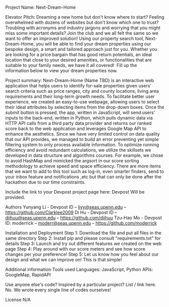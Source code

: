 Project Name: Next-Dream-Home

Elevator Pitch:
Dreaming a new home but don't know where to start? Feeling overwhelmed with dozens of websites but don't know which one to trust? Troubling with acronyms and industry jargons and worrying that you might miss some important details? Join the club and we all felt the same so we want to offer an improved solution! Using our property search tool, Next-Dream-Home, you will be able to find your dream properties using our bespoke design, a smart and tailored approach just for you. Whether you are looking for a price bargain that has good return potentials, an ideal location that close to your desired amenities, or functionalities that are suitable to your family needs, we have it all covered!  Fill up the information below to view your dream properties now.

Project summary:
Next-Dream-Home (Name TBD) is an interactive web application that helps users to identify for-sale properties given users' search criteria such as price ranges, city and county locations, living area requirements and their long-term growth needs. To facilitate better user experience, we created an easy-to-use webpage, allowing users to select their ideal attributes by selecting items from the drop-down boxes. Once the submit button is pressed, the app, written in JavaScript, will send users' inputs to the back-end, written in Python, which pulls dynamic data via HTTP API calls from a third party data provider and returns our ranked score back to the web application and leverages Google Map API to enhance the aesthetics. Since we have very limited control on data quality that our API provides, we managed to build an error preventing yet simple filtering system to only process available information. To optimize running efficiency and avoid redundant calculations, we utilize the skillsets we developed in data structure and algorithms courses. For example, we chose to avoid HashMap and mimicked the argsort in our score sorting methodology to achieve speed and space efficiency. There are more items that we want to add to this tool such as log-in, even smarter finders, send to your inbox feature and notifications ,etc but that can only be done after the hackathon due to our time constraints.

Include the link to your Devpost project page here: Devpost
Will be provided.

Authors
Yunyang Li - Devpost ID – liyy@seas.upenn.edu – https://github.com/Clarklee2009
Di Hu - Devpost ID – diihuu@seas.upenn.edu – https://github.com/diihuu
Tzu-Hao Mo - Devpost ID: moderrick – moderr@seas.upenn.edu – https://github.com/moderrick

Installation and Deployment
Step 1: Download the file and put all files in the same directory
Step 2: Install pip and please consult "requirements.txt" for details
Step 3: Launch and try out different features we created on the web page
Step 4: Play around with our score meters and see how score changes per your preference!
Step 5: Let us know how you feel about our design and what we can improve on! This is that simple!

Additional information
Tools used
Languages: JavaScript, Python
APIs: GoogleMap, RapidAPI

Use anyone else's code? Inspired by a particular project? List / link here.
No. We wrote every single line of codes ourselves!

License
N/A
